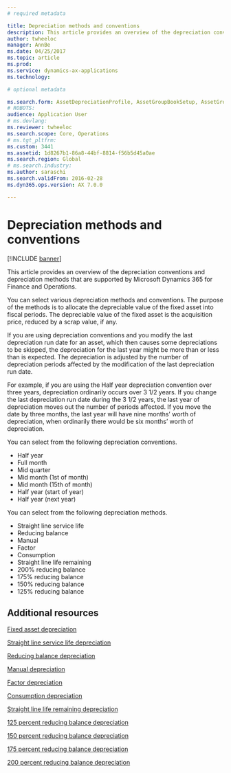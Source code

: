 ```yaml
---
# required metadata

title: Depreciation methods and conventions
description: This article provides an overview of the depreciation conventions and depreciation methods that are supported by Microsoft Dynamics 365 for Finance and Operations.
author: twheeloc
manager: AnnBe
ms.date: 04/25/2017
ms.topic: article
ms.prod: 
ms.service: dynamics-ax-applications
ms.technology: 

# optional metadata

ms.search.form: AssetDepreciationProfile, AssetGroupBookSetup, AssetGroupDepBookSetup
# ROBOTS: 
audience: Application User
# ms.devlang: 
ms.reviewer: twheeloc
ms.search.scope: Core, Operations
# ms.tgt_pltfrm: 
ms.custom: 3441
ms.assetid: 1d8267b1-86a8-44bf-8814-f56b5d45a0ae
ms.search.region: Global
# ms.search.industry: 
ms.author: saraschi
ms.search.validFrom: 2016-02-28
ms.dyn365.ops.version: AX 7.0.0

---
```


# Depreciation methods and conventions

[!INCLUDE [banner](../includes/banner.md)]

This article provides an overview of the depreciation conventions and depreciation methods that are supported by Microsoft Dynamics 365 for Finance and Operations.

You can select various depreciation methods and conventions. The purpose of the methods is to allocate the depreciable value of the fixed asset into fiscal periods. The depreciable value of the fixed asset is the acquisition price, reduced by a scrap value, if any. 

If you are using depreciation conventions and you modify the last depreciation run date for an asset, which then causes some depreciations to be skipped, the depreciation for the last year might be more than or less than is expected. The depreciation is adjusted by the number of depreciation periods affected by the modification of the last depreciation run date.

For example, if you are using the Half year depreciation convention over three years, depreciation ordinarily occurs over 3 1/2 years. If you change the last depreciation run date during the 3 1/2 years, the last year of depreciation moves out the number of periods affected. If you move the date by three months, the last year will have nine months’ worth of depreciation, when ordinarily there would be six months’ worth of depreciation.

You can select from the following depreciation conventions.


-   Half year
-   Full month
-   Mid quarter
-   Mid month (1st of month)
-   Mid month (15th of month)
-   Half year (start of year)
-   Half year (next year)

You can select from the following depreciation methods.
-   Straight line service life
-   Reducing balance
-   Manual
-   Factor
-   Consumption
-   Straight line life remaining
-   200% reducing balance
-   175% reducing balance
-   150% reducing balance
-   125% reducing balance





Additional resources
--------

[Fixed asset depreciation](fixed-asset-depreciation.md)

[Straight line service life depreciation](Straight-line-service-life-depreciation.md)

[Reducing balance depreciation](reduce-balance-depreciation.md)

[Manual depreciation](manual-depreciation.md)

[Factor depreciation](factor-depreciation.md)

[Consumption depreciation](consumption-depreciation.md)

[Straight line life remaining depreciation](straight-line-life-remaining-depreciation.md)

[125 percent reducing balance depreciation](125-percent-reducing-balance-depreciation.md)

[150 percent reducing balance depreciation](150-percent-reducing-balance-depreciation.md)

[175 percent reducing balance depreciation](175-percent-reducing-balance-depreciation.md)

[200 percent reducing balance depreciation](200-percent-reducing-balance-depreciation.md)




